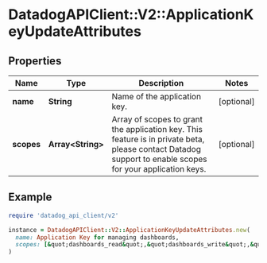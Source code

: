 # DatadogAPIClient::V2::ApplicationKeyUpdateAttributes

## Properties

| Name       | Type                    | Description                                                                                                                                               | Notes      |
| ---------- | ----------------------- | --------------------------------------------------------------------------------------------------------------------------------------------------------- | ---------- |
| **name**   | **String**              | Name of the application key.                                                                                                                              | [optional] |
| **scopes** | **Array&lt;String&gt;** | Array of scopes to grant the application key. This feature is in private beta, please contact Datadog support to enable scopes for your application keys. | [optional] |

## Example

```ruby
require 'datadog_api_client/v2'

instance = DatadogAPIClient::V2::ApplicationKeyUpdateAttributes.new(
  name: Application Key for managing dashboards,
  scopes: [&quot;dashboards_read&quot;,&quot;dashboards_write&quot;,&quot;dashboards_public_share&quot;]
)
```
